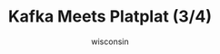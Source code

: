 ---
media: "images/rounds/round_2/kafka_meets_platplat_3.png"
media_type: image
title: Kafka Meets Platplat (3/4)
author: wisconsin
desc: Kafka Hynes meets Platplat, who is comfortably zipped into Thrush's parka. She then goes on to question him about his health insurance.
---